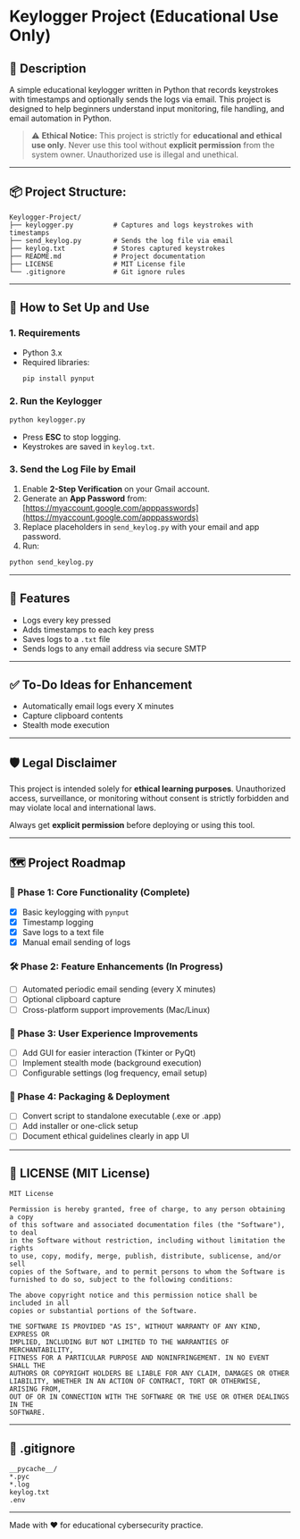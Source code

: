 # Keylogger Project (Educational Use Only)

## 📌 Description
A simple educational keylogger written in Python that records keystrokes with timestamps and optionally sends the logs via email. This project is designed to help beginners understand input monitoring, file handling, and email automation in Python.

> ⚠️ **Ethical Notice:**
> This project is strictly for **educational and ethical use only**. Never use this tool without **explicit permission** from the system owner. Unauthorized use is illegal and unethical.

---

## 📦 Project Structure:
```
Keylogger-Project/
├── keylogger.py          # Captures and logs keystrokes with timestamps
├── send_keylog.py        # Sends the log file via email
├── keylog.txt            # Stores captured keystrokes
├── README.md             # Project documentation
├── LICENSE               # MIT License file
└── .gitignore            # Git ignore rules
```

---

## 🚀 How to Set Up and Use

### 1. Requirements
- Python 3.x
- Required libraries:
  ```bash
  pip install pynput
  ```

### 2. Run the Keylogger
```bash
python keylogger.py
```
- Press **ESC** to stop logging.
- Keystrokes are saved in `keylog.txt`.

### 3. Send the Log File by Email
1. Enable **2-Step Verification** on your Gmail account.
2. Generate an **App Password** from: [https://myaccount.google.com/apppasswords](https://myaccount.google.com/apppasswords)
3. Replace placeholders in `send_keylog.py` with your email and app password.
4. Run:
```bash
python send_keylog.py
```

---

## 🔑 Features
- Logs every key pressed
- Adds timestamps to each key press
- Saves logs to a `.txt` file
- Sends logs to any email address via secure SMTP

---

## ✅ To-Do Ideas for Enhancement
- Automatically email logs every X minutes
- Capture clipboard contents
- Stealth mode execution

---

## 🛡 Legal Disclaimer
This project is intended solely for **ethical learning purposes**. Unauthorized access, surveillance, or monitoring without consent is strictly forbidden and may violate local and international laws.

Always get **explicit permission** before deploying or using this tool.

---

## 🗺 Project Roadmap

### 🎯 Phase 1: Core Functionality (Complete)
- [x] Basic keylogging with `pynput`
- [x] Timestamp logging
- [x] Save logs to a text file
- [x] Manual email sending of logs

### 🛠 Phase 2: Feature Enhancements (In Progress)
- [ ] Automated periodic email sending (every X minutes)
- [ ] Optional clipboard capture
- [ ] Cross-platform support improvements (Mac/Linux)

### 🚀 Phase 3: User Experience Improvements
- [ ] Add GUI for easier interaction (Tkinter or PyQt)
- [ ] Implement stealth mode (background execution)
- [ ] Configurable settings (log frequency, email setup)

### 🧩 Phase 4: Packaging & Deployment
- [ ] Convert script to standalone executable (.exe or .app)
- [ ] Add installer or one-click setup
- [ ] Document ethical guidelines clearly in app UI

---

## 📄 LICENSE (MIT License)
```
MIT License

Permission is hereby granted, free of charge, to any person obtaining a copy
of this software and associated documentation files (the "Software"), to deal
in the Software without restriction, including without limitation the rights
to use, copy, modify, merge, publish, distribute, sublicense, and/or sell
copies of the Software, and to permit persons to whom the Software is
furnished to do so, subject to the following conditions:

The above copyright notice and this permission notice shall be included in all
copies or substantial portions of the Software.

THE SOFTWARE IS PROVIDED "AS IS", WITHOUT WARRANTY OF ANY KIND, EXPRESS OR
IMPLIED, INCLUDING BUT NOT LIMITED TO THE WARRANTIES OF MERCHANTABILITY,
FITNESS FOR A PARTICULAR PURPOSE AND NONINFRINGEMENT. IN NO EVENT SHALL THE
AUTHORS OR COPYRIGHT HOLDERS BE LIABLE FOR ANY CLAIM, DAMAGES OR OTHER
LIABILITY, WHETHER IN AN ACTION OF CONTRACT, TORT OR OTHERWISE, ARISING FROM,
OUT OF OR IN CONNECTION WITH THE SOFTWARE OR THE USE OR OTHER DEALINGS IN THE
SOFTWARE.
```

---

## 📄 .gitignore
```
__pycache__/
*.pyc
*.log
keylog.txt
.env
```

---

Made with ❤️ for educational cybersecurity practice.


